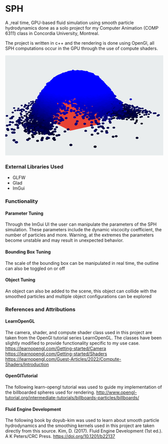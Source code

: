 # SPH
A ,real time, GPU-based fluid simulation using smooth particle hydrodynamics done as a solo project for my Computer Animation (COMP 6311) class in Concordia University, Montreal.

The project is written in c++ and the rendering is done using OpenGl, all SPH computations occur in the GPU through the use of compute shaders.



![](docs/collision.png)

### External Libraries Used
- GLFW
- Glad
- ImGui

### Functionality

#### Parameter Tuning
Through the ImGui UI the user can manipulate the parameters of the SPH simulation.
These parameters include the dynamic viscocity coefficient, the number of particles and more.
Warning, at the extremes the parameters become unstable and may result in unexpected behavior.

#### Bounding Box Tuning
The scale of the bounding box can be manipulated in real time, the outline can also be toggled on or off

#### Object Tuning
An object can also be added to the scene, this object can collide with the smoothed particles and multiple
object configurations can be explored

### References and Attributions

#### LearnOpenGL
The camera, shader, and compute shader class used in this project are taken from the OpenGl tutorial series LearnOpenGL.
The classes have been slightly modified to provide functionality specific to my use case.
https://learnopengl.com/Getting-started/Camera
https://learnopengl.com/Getting-started/Shaders
https://learnopengl.com/Guest-Articles/2022/Compute-Shaders/Introduction

#### OpenGlTutorial
The following learn-opengl tutorial was used to guide my implementation of the billboarded spheres used for rendering.
http://www.opengl-tutorial.org/intermediate-tutorials/billboards-particles/billboards/

#### Fluid Engine Development
The following book by doyub-kim was used to learn about smooth particle hydrodynamics and the smoothing kernels used in this project
are taken directly from this source.
Kim, D. (2017). Fluid Engine Development (1st ed.). A K Peters/CRC Press. https://doi.org/10.1201/b22137
